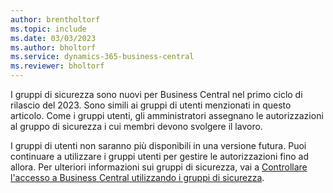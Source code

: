 ```yaml
---
author: brentholtorf
ms.topic: include
ms.date: 03/03/2023
ms.author: bholtorf
ms.service: dynamics-365-business-central
ms.reviewer: bholtorf
---
```


I gruppi di sicurezza sono nuovi per Business Central nel primo ciclo di rilascio del 2023. Sono simili ai gruppi di utenti menzionati in questo articolo. Come i gruppi utenti, gli amministratori assegnano le autorizzazioni al gruppo di sicurezza i cui membri devono svolgere il lavoro.

I gruppi di utenti non saranno più disponibili in una versione futura. Puoi continuare a utilizzare i gruppi utenti per gestire le autorizzazioni fino ad allora. Per ulteriori informazioni sui gruppi di sicurezza, vai a [Controllare l'accesso a Business Central utilizzando i gruppi di sicurezza](../ui-security-groups.md).

